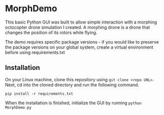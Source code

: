 # MorphDemo
This basic Python GUI was built to allow simple interaction with a morphing octocopter drone simulation I created. A morphing drone is a drone that changes the position of its rotors while flying. 

The demo requires specific package versions - if you would like to preserve the package versions on your global system, create a virtual environment before using requirements.txt
## Installation
On your Linux machine, clone this repository using `git clone <repo URL>`. Next, cd into the cloned directory and run the following command.
```
pip install -r requirements.txt
```
When the installation is finished, initialize the GUI by running `python MorphDemo.py`
